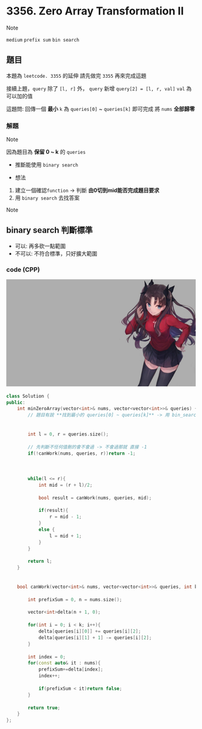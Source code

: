 # 3356. Zero Array Transformation II

>[!note]
> `medium`
> `prefix sum` `bin search`


## 題目

本題為 `leetcode. 3355` 的延伸 請先做完 `3355` 再來完成這題


接續上題，`query` 除了 `[l, r]` 外， `query` 新增 `query[2] = [l, r, val]` `val` 為可以加的值


這題問: 回傳一個 **最小** `k` 為 `queries[0]` ~ `queries[k]` 即可完成 將 `nums` **全部歸零**


### 解題

>[!note]
> 因為題目為 **保留 0 ~ k** 的 `queries`
> - 推斷能使用 `binary search`


- 想法

1. 建立一個確認`function` -> 判斷 **由0切到mid能否完成題目要求**
2. 用 `binary search` 去找答案


>[!note]
>## binary search 判斷標準
>- 可以: 再多砍一點範圍
>- 不可以: 不符合標準，只好擴大範圍



### code (CPP)

![](../../image/lt3356.jpg)

```cpp
class Solution {
public:
    int minZeroArray(vector<int>& nums, vector<vector<int>>& queries) {
        // 題目有說 **找到最小的 queries[0] ~ queries[k]** -> 用 bin_search


        int l = 0, r = queries.size();

        // 先判斷不任何值刪的會不會過 -> 不會過那就 直接 -1
        if(!canWork(nums, queries, r))return -1;

        

        while(l <= r){
            int mid = (r + l)/2;

            bool result = canWork(nums, queries, mid);

            if(result){
                r = mid - 1;
            }
            else {
                l = mid + 1;
            }
        }

        return l;
    }


    bool canWork(vector<int>& nums, vector<vector<int>>& queries, int k){

        int prefixSum = 0, n = nums.size();

        vector<int>delta(n + 1, 0);

        for(int i = 0; i < k; i++){
            delta[queries[i][0]] += queries[i][2];
            delta[queries[i][1] + 1] -= queries[i][2];
        }

        int index = 0;
        for(const auto& it : nums){
            prefixSum+=delta[index];
            index++;

            if(prefixSum < it)return false;
        }

        return true;
    }
};
```